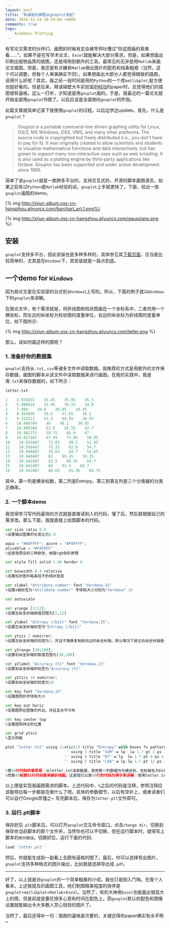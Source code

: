 ```yaml
---
layout: post
title: "有逼格的画图从gnuplot说起"
date: 2016-12-24 20:29:04 +0800
comments: true
tags: 
    Academic Plotting
---
```


有写论文需求的伙伴们，画图的时候肯定会被导师吐槽过“你这图画的真难看……”。如果不是在写学术论文，`Excel`就能解决大部分需求。但是，如果想画出印刷出版物品质的插图，还是得用到额外的工具。最常见的无非是用`Matlab`来画论文插图。但是，我还是有点嫌弃`Matlab`做出图片的配色和线条粗细（当然，这个可以调整，但每个人审美确实不同）。如果想画出大部分人都觉得精致的插图，该用什么好呢？其实，我之前一段时间是用的`Python`的一个库`matlibplot`,挺方便也挺好看的。但是后来，拜读隔壁大牛实验室[IPADS](http://ipads.se.sjtu.edu.cn)的paper时，总觉得他们的插图很有逼格。这么一打听，才知道是用`gnuplot`画的。于是，我最近的一篇论文就开始全部用`gnuplot`作图了。以后应该是全面倒向`gnuplot`的怀抱。

<!--more-->

此篇文章就简单记录下我使用`gnuplot`的过程，以后边学边update。首先，什么是`gnuplot`？

> Gnuplot is a portable command-line driven graphing utility for Linux, OS/2, MS Windows, OSX, VMS, and many other platforms. The source code is copyrighted but freely distributed (i.e., you don't have to pay for it). It was originally created to allow scientists and students to visualize mathematical functions and data interactively, but has grown to support many non-interactive uses such as web scripting. It is also used as a plotting engine by third-party applications like Octave. Gnuplot has been supported and under active development since 1986.

简单了说`gnuplot`就是一款跨多平台的，支持交互式的，开源的脚本画图语言。如果之前有过`Python`或`Matlab`经验的话，`gnuplot`上手就更快了。下面，给出一些`gnuplot`画图的demo。

{% img http://xijun-album.oss-cn-hangzhou.aliyuncs.com/barchart_art.1.png%}

{% img http://xijun-album.oss-cn-hangzhou.aliyuncs.com/gaussians.png %}


## 安装

`gnuplot`支持多平台，因此安装也是多种多样的，具体参见其[下载页面](http://www.gnuplot.info/download.html)，应当是比较简单的，尤其是在`Windows`下，其安装就是一路点到底。

## 一个demo for `Windows`

因为我论文是在实验室的台式机(`Windows`)上写的。所以，下面的例子就以`Windows`下的`gnuplot`来讲解。

在我论文中，有个需求就是，将折线图和柱状图画在一个坐标系中，二者共用一个横坐标，而左边的纵坐标为柱状图的度量单位，右边的纵坐标为折线图的度量单位，如下图所示:

{% img http://xijun-album.oss-cn-hangzhou.aliyuncs.com/letter.png %}

那么，该如何画这样的图呢？

### 1. 准备好你的数据集

`gnuplot`支持从`.txt`,`.csv`等诸多文件中读取数据。我推荐的方式是用额外的文件保存数据，画图的脚本从该文件中读取数据来进行画图。在我的实践中，我是用`.txt`来保存数据的，如下所示：

```python
letter.txt

1    2.978431    35.85    35.95    35.3
2    5.886818    35.95    36.55    34.9
3    7.494    38.9    39.85    36.45
4    8.354836    39.5    41.65    36.2
5    9.533521    41.9    44.95    36.65
6    10.488704    46    48.1    38.95
7    10.809368    52.9    56.55    42.7
8    10.902275    59.75    66.9    47
9    10.927407    67.95    75.05    50.95
10    10.933407    72.05    80.1    51.45
11    10.936407    75.25    82.8    54.7
12    10.940407    78.65    84.7    56.65
13    10.940407    82    89.45    59.35
14    10.942407    83.5    89.45    64.7
15    10.942407    88    93.5    69.7
16    10.942407    86.65    95.35    69.75
```

其中，第一列是横坐标数，第二列是Entropy，第三到第五列是三个分类器的分类正确率。

### 2. 一个脚本demo

我觉得学习写代码最快的方式就是直接读别人的代码，懂了后，然后就根据自己的需求改。那么下面，我就直接上绘图脚本的代码。

```python
set size ratio 0.8
%设置输出图像的长宽比为0.8

aqua = "#00FFFF"; azure = "#F0FFFF";
aliceblue = "#F0F8FF"
%这是我预设的三种颜色，根据rgb色彩原理

set style fill solid 1.00 border 0

set boxwidth 0.4 relative
%设置柱状图中每条柱子的相对宽度

set xlabel "Attribute number" font "Verdana,15"
%设置x轴标签为"Attribute number" 字体和大小分别为"Verdana" 15

set autoscale

set yrange [2:12];
%设置左纵坐标轴取值范围为[2,12]

set ylabel "Entropy (/bit)" font "Verdana,15";
%设置左纵坐标轴标签为"Entropy (/bit)"

set ytics 2 nomirror;
%设置左纵坐标轴的刻度为2，并且不镜像复制到右边的纵坐标轴，默认情况下是左右纵坐标轴是一样的，但是我们这里的需求是两个纵坐标轴不一样

set y2range [30:100];
%设置右纵坐标轴的取值范围为[30,100]

set y2label "Accuracy (%)" font "Verdana,15"
%设置右纵坐标轴的标签为"Accuracy (%)"

set y2tics 10 nomirror;
%设置右纵坐标轴的刻度为10

set key font "Verdana,15"
%设置图例的字体和大小

set key out horiz
%设置图例在图像的外边，并且呈水平分布

set key center top
%设置图例拜访的位置

set grid ytics
%显示网格

plot "letter.txt" using 2:xtic(1) title "Entropy" with boxes fs pattern 3 lc rgb aliceblue,\           
                          '' using 3 title "SVM" w lp  lw 1.7 pt 2 ps 1.3  axes x1y2, \
                          '' using 4 title "DT" w lp  lw 1.7 pt 8 ps 1.3  axes x1y2, \
                          '' using 5 title "LDA" w lp lw 1.7 pt 12 ps 1.3  axes x1y2

%第48行代码的意思是：从letter.txt读取数据，使用第一列数据作为横坐标，坐标轴名为Entropy,并且柱状图，后面的参数是设置柱状图形状颜色等
%而第49到第51行代码是来画折线图。这里我们以第49行的代码为例子来讲解：使用letter.txt中第三列数据绘制SVM正确率折线图，后面的参数是来设置折线的粗细和点的大小。注意到axes x1y2是指的是该折线图对应的坐标系是共用的横坐标轴和右纵坐标轴。

```

以上便是实现我画图需求的脚本。上述代码中，`%`之后的代码是注释，参照注释应该能明白每一步都是在做什么了吧。具体的参数细节，以后有空补上，或者读者们可以自行Google弄懂之~ 写完脚本后，保存为`letter.plt`文件即可。

### 3. 运行.plt脚本

保存好后`.plt`脚本后，可以打开`gnuplot`交互命令窗口。点击`change dir`，切换到保存你当前脚本的那个文件夹，当然你也可以不切换，但在运行脚本时，就得写上脚本的`绝对路径`。切换好后，运行下面的代码:

```python
load 'letter.plt'
```

然后，你就能生成到一副看上去颇有逼格的图了。最后，你可以选择导出图片，`gnuplot`支持多种格式的图片输出，比如我就选择导出成`.pdf`。

----

好了，以上就是对`gnuplot`的一个简单粗暴的介绍，我也只是刚入门呐。在我个人看来，上述我提及的画图工具，他们制图精美程度的排序是`gnuplot`>`matlibplot`=`Matlab`>`Excel`。当然了，有的大神用`Excel`也能画出很高大上的图，但是前提是要花很多心思和时间在配色上。而`gnuplot`默认的配色和图像设置就能输出令大多数人赏心悦目的图片了。

当然了，最后还得补一句：插图的逼格是次要的，关键还得你paper确实有水平啊~

